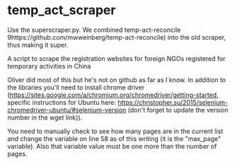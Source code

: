 # temp_act_scraper

Use the superscraper.py.  We combined temp-act-reconcile 9https://github.com/mwweinberg/temp-act-reconcile) into the old scraper, thus  making it super.

A script to scrape the registration websites for foreign NGOs registered for temporary activities in China


Oliver did most of this but he's not on github as far as I know.  In addition to the libraries you'll need to install chrome driver (https://sites.google.com/a/chromium.org/chromedriver/getting-started, specific instructions for Ubuntu here: https://christopher.su/2015/selenium-chromedriver-ubuntu/#selenium-version (don't forget to update the version number in the wget link)).

You  need to manually check to see how many pages are in the current list and change the variable on line 58 as of this writing (it is the "max_page" variable).  Also that variable value must be one more than the number of pages.
